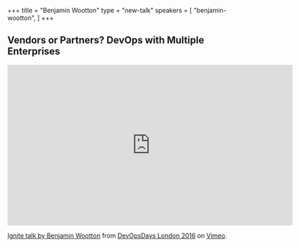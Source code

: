 +++
title = "Benjamin Wootton"
type = "new-talk"
speakers = [
        "benjamin-wootton",
]
+++
## Vendors or Partners? DevOps with Multiple Enterprises

<iframe src="https://player.vimeo.com/video/165184761" width="640" height="360" frameborder="0" webkitallowfullscreen mozallowfullscreen allowfullscreen></iframe>
<p><a href="https://vimeo.com/165184761">Ignite talk by Benjamin Wootton</a> from <a href="https://vimeo.com/devopsdaysldn16">DevOpsDays London 2016</a> on <a href="https://vimeo.com">Vimeo</a>.</p>